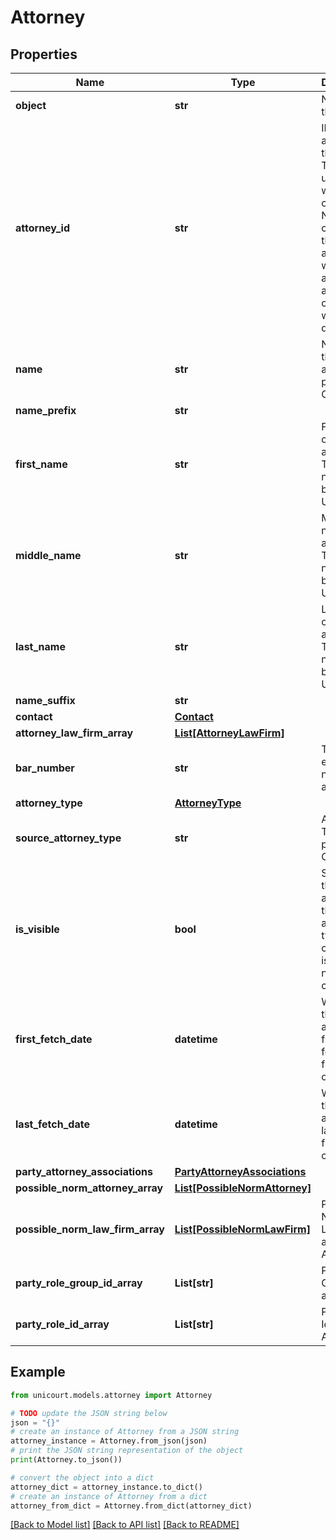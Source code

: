 # Attorney


## Properties

Name | Type | Description | Notes
------------ | ------------- | ------------- | -------------
**object** | **str** | Name of the object | [default to 'Attorney']
**attorney_id** | **str** | ID for the attorney in this case. This ID is unique within a case and NOT across cases. If the same attorney were to appear in another case this ID would be different. | 
**name** | **str** | Name of the attorney as provided by Court. | 
**name_prefix** | **str** |  | 
**first_name** | **str** | First name of the attorney. This is normalized by UniCourt. | 
**middle_name** | **str** | Middle name of the attorney. This is normalized by UniCourt. | 
**last_name** | **str** | Last name of the attorney. This is normalized by UniCourt. | 
**name_suffix** | **str** |  | 
**contact** | [**Contact**](Contact.md) |  | 
**attorney_law_firm_array** | [**List[AttorneyLawFirm]**](AttorneyLawFirm.md) |  | 
**bar_number** | **str** | The bar enrollment number of an attorney. | 
**attorney_type** | [**AttorneyType**](AttorneyType.md) |  | 
**source_attorney_type** | **str** | Attorney Type as provided by Court. | 
**is_visible** | **bool** | Signifies if the attorney as this attorney type is currently isVisible or not for the case. | 
**first_fetch_date** | **datetime** | When was the attorney first fetched from the court site. | 
**last_fetch_date** | **datetime** | When was the attorney last fetched from the court site. | 
**party_attorney_associations** | [**PartyAttorneyAssociations**](PartyAttorneyAssociations.md) |  | 
**possible_norm_attorney_array** | [**List[PossibleNormAttorney]**](PossibleNormAttorney.md) |  | 
**possible_norm_law_firm_array** | [**List[PossibleNormLawFirm]**](PossibleNormLawFirm.md) | Possible Norm Lawfirm array for a Attorney. | 
**party_role_group_id_array** | **List[str]** | Party Role Group Id for a Attorney. | 
**party_role_id_array** | **List[str]** | Party Role Id for a Attorney. | 

## Example

```python
from unicourt.models.attorney import Attorney

# TODO update the JSON string below
json = "{}"
# create an instance of Attorney from a JSON string
attorney_instance = Attorney.from_json(json)
# print the JSON string representation of the object
print(Attorney.to_json())

# convert the object into a dict
attorney_dict = attorney_instance.to_dict()
# create an instance of Attorney from a dict
attorney_from_dict = Attorney.from_dict(attorney_dict)
```
[[Back to Model list]](../README.md#documentation-for-models) [[Back to API list]](../README.md#documentation-for-api-endpoints) [[Back to README]](../README.md)


